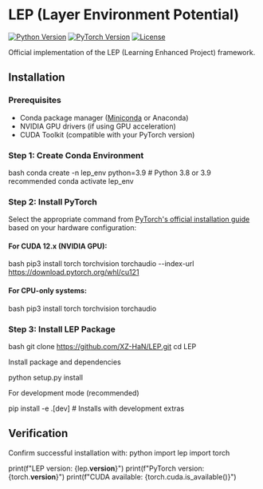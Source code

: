 # LEP (Layer Environment Potential)

[![Python Version](https://img.shields.io/badge/python-3.8%2B-blue.svg)](https://www.python.org/downloads/)
[![PyTorch Version](https://img.shields.io/badge/PyTorch-2.0%2B-orange.svg)](https://pytorch.org/get-started/locally/)
[![License](https://img.shields.io/badge/License-GPL-3-green.svg)](LICENSE)

Official implementation of the LEP (Learning Enhanced Project) framework.

## Installation

### Prerequisites
- Conda package manager ([Miniconda](https://docs.conda.io/en/latest/miniconda.html) or Anaconda)
- NVIDIA GPU drivers (if using GPU acceleration)
- CUDA Toolkit (compatible with your PyTorch version)

### Step 1: Create Conda Environment
bash
conda create -n lep_env python=3.9  # Python 3.8 or 3.9 recommended
conda activate lep_env


### Step 2: Install PyTorch
Select the appropriate command from [PyTorch's official installation guide](https://pytorch.org/get-started/locally/) based on your hardware configuration:

#### For CUDA 12.x (NVIDIA GPU):
bash
pip3 install torch torchvision torchaudio --index-url https://download.pytorch.org/whl/cu121


#### For CPU-only systems:
bash
pip3 install torch torchvision torchaudio


### Step 3: Install LEP Package
bash
git clone https://github.com/XZ-HaN/LEP.git
cd LEP

Install package and dependencies

python setup.py install

For development mode (recommended)

pip install -e .[dev]  # Installs with development extras


## Verification
Confirm successful installation with:
python
import lep
import torch

print(f"LEP version: {lep.__version__}")
print(f"PyTorch version: {torch.__version__}")
print(f"CUDA available: {torch.cuda.is_available()}")
